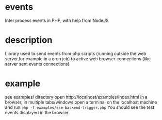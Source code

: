 # events
Inter process events in PHP, with help from NodeJS

# description
Library used to send events from php scripts (running outside the web server,for example in a cron job)
to active web browser connections (like server sent events connections)

# example
see examples/ directory
open http://localhost/examples/index.html in a browser, in multiple tabs/windows
open a terminal on the localhost machine and run
`php -f examples/sse-backend-trigger.php`
You should see the test events displayed in the browser